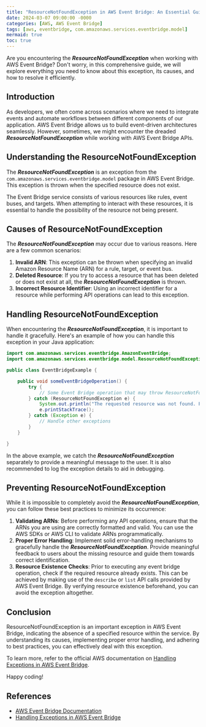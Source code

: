 ```yaml
---
title: "ResourceNotFoundException in AWS Event Bridge: An Essential Guide"
date: 2024-03-07 09:00:00 -0000
categories: [AWS, AWS Event Bridge]
tags: [aws, eventbridge, com.amazonaws.services.eventbridge.model]
mermaid: true
toc: true
---
```



Are you encountering the ***ResourceNotFoundException*** when working with AWS Event Bridge? Don't worry, in this comprehensive guide, we will explore everything you need to know about this exception, its causes, and how to resolve it efficiently.

## Introduction

As developers, we often come across scenarios where we need to integrate events and automate workflows between different components of our application. AWS Event Bridge allows us to build event-driven architectures seamlessly. However, sometimes, we might encounter the dreaded ***ResourceNotFoundException*** while working with AWS Event Bridge APIs.

## Understanding the ResourceNotFoundException

The ***ResourceNotFoundException*** is an exception from the `com.amazonaws.services.eventbridge.model` package in AWS Event Bridge. This exception is thrown when the specified resource does not exist.

The Event Bridge service consists of various resources like rules, event buses, and targets. When attempting to interact with these resources, it is essential to handle the possibility of the resource not being present.

## Causes of ResourceNotFoundException

The ***ResourceNotFoundException*** may occur due to various reasons. Here are a few common scenarios:

1. **Invalid ARN**: This exception can be thrown when specifying an invalid Amazon Resource Name (ARN) for a rule, target, or event bus.
2. **Deleted Resource**: If you try to access a resource that has been deleted or does not exist at all, the ***ResourceNotFoundException*** is thrown.
3. **Incorrect Resource Identifier**: Using an incorrect identifier for a resource while performing API operations can lead to this exception.

## Handling ResourceNotFoundException

When encountering the ***ResourceNotFoundException***, it is important to handle it gracefully. Here's an example of how you can handle this exception in your Java application:

```java
import com.amazonaws.services.eventbridge.AmazonEventBridge;
import com.amazonaws.services.eventbridge.model.ResourceNotFoundException;

public class EventBridgeExample {

    public void someEventBridgeOperation() {
        try {
            // Some Event Bridge operation that may throw ResourceNotFoundException
        } catch (ResourceNotFoundException e) {
            System.out.println("The requested resource was not found. Please verify the ARN or resource identifier.");
            e.printStackTrace();
        } catch (Exception e) {
            // Handle other exceptions
        }
    }

}
```

In the above example, we catch the ***ResourceNotFoundException*** separately to provide a meaningful message to the user. It is also recommended to log the exception details to aid in debugging.

## Preventing ResourceNotFoundException

While it is impossible to completely avoid the ***ResourceNotFoundException***, you can follow these best practices to minimize its occurrence:

1. **Validating ARNs**: Before performing any API operations, ensure that the ARNs you are using are correctly formatted and valid. You can use the AWS SDKs or AWS CLI to validate ARNs programmatically.
2. **Proper Error Handling**: Implement solid error-handling mechanisms to gracefully handle the ***ResourceNotFoundException***. Provide meaningful feedback to users about the missing resource and guide them towards correct identification.
3. **Resource Existence Checks**: Prior to executing any event bridge operation, check if the required resource already exists. This can be achieved by making use of the `describe` or `list` API calls provided by AWS Event Bridge. By verifying resource existence beforehand, you can avoid the exception altogether.

## Conclusion

ResourceNotFoundException is an important exception in AWS Event Bridge, indicating the absence of a specified resource within the service. By understanding its causes, implementing proper error handling, and adhering to best practices, you can effectively deal with this exception.

To learn more, refer to the official AWS documentation on [Handling Exceptions in AWS Event Bridge][1].

Happy coding!

## References

- [AWS Event Bridge Documentation][2]
- [Handling Exceptions in AWS Event Bridge][1]

[1]: https://docs.aws.amazon.com/eventbridge/latest/APIReference/throttling-and-faults.html
[2]: https://aws.amazon.com/eventbridge/